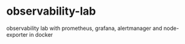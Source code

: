 # observability-lab
observability lab with prometheus, grafana, alertmanager and node-exporter in docker
